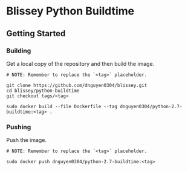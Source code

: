 # Blissey Python Buildtime

## Getting Started
### Building
Get a local copy of the repository and then build the image.
```
# NOTE: Remember to replace the `<tag>` placeholder.

git clone https://github.com/dnguyen0304/blissey.git
cd blissey/python-buildtime
git checkout tags/<tag>

sudo docker build --file Dockerfile --tag dnguyen0304/python-2.7-buildtime:<tag> .
```

### Pushing
Push the image.
```
# NOTE: Remember to replace the `<tag>` placeholder.

sudo docker push dnguyen0304/python-2.7-buildtime:<tag>
```
